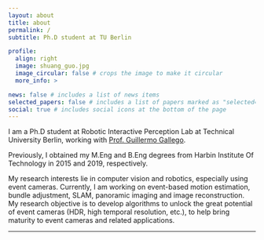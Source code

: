```yaml
---
layout: about
title: about
permalink: /
subtitle: Ph.D student at TU Berlin

profile:
  align: right
  image: shuang_guo.jpg
  image_circular: false # crops the image to make it circular
  more_info: >

news: false # includes a list of news items
selected_papers: false # includes a list of papers marked as "selected={true}"
social: true # includes social icons at the bottom of the page
---
```


I am a Ph.D student at Robotic Interactive Perception Lab at Technical University Berlin, working with [Prof. Guillermo Gallego](https://sites.google.com/view/guillermogallego/home).

Previously, I obtained my M.Eng and B.Eng degrees from Harbin Institute Of Technology in 2015 and 2019, respectively.

My research interests lie in computer vision and robotics, especially using event cameras. Currently, I am working on event-based motion estimation, bundle adjustment, SLAM, panoramic imaging and image reconstruction. My research objective is to develop algorithms to unlock the great potential of event cameras (HDR, high temporal resolution, etc.), to help bring maturity to event cameras and related applications.

---
